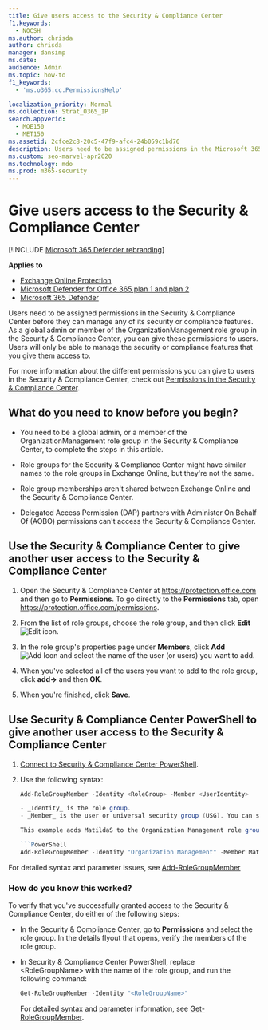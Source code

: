 ```yaml
---
title: Give users access to the Security & Compliance Center
f1.keywords: 
  - NOCSH
ms.author: chrisda
author: chrisda
manager: dansimp
ms.date: 
audience: Admin
ms.topic: how-to
f1_keywords: 
  - 'ms.o365.cc.PermissionsHelp'

localization_priority: Normal
ms.collection: Strat_O365_IP
search.appverid: 
  - MOE150
  - MET150
ms.assetid: 2cfce2c8-20c5-47f9-afc4-24b059c1bd76
description: Users need to be assigned permissions in the Microsoft 365 Security & Compliance Center before they can manage any of its security or compliance features.
ms.custom: seo-marvel-apr2020
ms.technology: mdo
ms.prod: m365-security
---
```


# Give users access to the Security & Compliance Center

[!INCLUDE [Microsoft 365 Defender rebranding](../includes/microsoft-defender-for-office.md)]

**Applies to**
- [Exchange Online Protection](exchange-online-protection-overview.md)
- [Microsoft Defender for Office 365 plan 1 and plan 2](defender-for-office-365.md)
- [Microsoft 365 Defender](../defender/microsoft-365-defender.md)

Users need to be assigned permissions in the Security & Compliance Center before they can manage any of its security or compliance features. As a global admin or member of the OrganizationManagement role group in the Security & Compliance Center, you can give these permissions to users. Users will only be able to manage the security or compliance features that you give them access to.

For more information about the different permissions you can give to users in the Security & Compliance Center, check out [Permissions in the Security & Compliance Center](permissions-in-the-security-and-compliance-center.md).

## What do you need to know before you begin?

- You need to be a global admin, or a member of the OrganizationManagement role group in the Security & Compliance Center, to complete the steps in this article.

- Role groups for the Security & Compliance Center might have similar names to the role groups in Exchange Online, but they're not the same.

- Role group memberships aren't shared between Exchange Online and the Security & Compliance Center.

- Delegated Access Permission (DAP) partners with Administer On Behalf Of (AOBO) permissions can't access the Security & Compliance Center.

## Use the Security & Compliance Center to give another user access to the Security & Compliance Center

1. Open the Security & Compliance Center at <https://protection.office.com> and then go to **Permissions**. To go directly to the **Permissions** tab, open <https://protection.office.com/permissions>.

2. From the list of role groups, choose the role group, and then click **Edit** ![Edit icon](../../media/O365-MDM-CreatePolicy-EditIcon.gif).

3. In the role group's properties page under **Members**, click **Add**![Add Icon](../../media/ITPro-EAC-AddIcon.gif) and select the name of the user (or users) you want to add.

4. When you've selected all of the users you want to add to the role group, click **add-\>** and then **OK**.

5. When you're finished, click **Save**.

## Use Security & Compliance Center PowerShell to give another user access to the Security & Compliance Center

1. [Connect to Security & Compliance Center PowerShell](/powershell/exchange/connect-to-scc-powershell).

2. Use the following syntax:

   ```powershell
   Add-RoleGroupMember -Identity <RoleGroup> -Member <UserIdentity>

   - _Identity_ is the role group.
   - _Member_ is the user or universal security group (USG). You can specify only one member at a time.

   This example adds MatildaS to the Organization Management role group.

   ```PowerShell
   Add-RoleGroupMember -Identity "Organization Management" -Member MatildaS
   ```

For detailed syntax and parameter issues, see [Add-RoleGroupMember](/powershell/module/exchange/add-rolegroupmember)

### How do you know this worked?

To verify that you've successfully granted access to the Security & Compliance Center, do either of the following steps:

- In the Security & Compliance Center, go to **Permissions** and select the role group. In the details flyout that opens, verify the members of the role group.

- In Security & Compliance Center PowerShell, replace \<RoleGroupName\> with the name of the role group, and run the following command:

  ```powershell
  Get-RoleGroupMember -Identity "<RoleGroupName>"
  ```

  For detailed syntax and parameter information, see [Get-RoleGroupMember](/powershell/module/exchange/Get-RoleGroupMember).